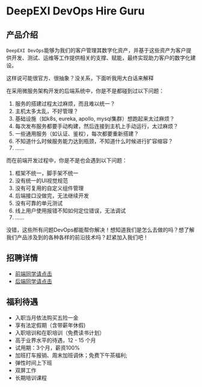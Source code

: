 # DeepEXI DevOps Hire Guru

## 产品介绍

`DeepEXI DevOps`能够为我们的客户管理其数字化资产，并基于这些资产为客户提供开发、测试、运维等工作提供相关的支撑、赋能，最终实现助力客户的数字化建设。

这样说可能很官方、很抽象？没关系，下面听我用大白话来解释

在采用微服务架构开发的后端系统中，你是不是都碰到过以下问题：

1. 服务的搭建过程太过麻烦，而且难以统一？
2. 主机太多太乱，不好管理？
3. 基础设施（如k8s, eureka, apollo, mysql集群）想跑起来太过麻烦？
4. 每次发布服务都要手动构建，然后连接到主机上手动运行，太过麻烦？
5. 一些通用服务（如认证、鉴权），每次都要重新搭建？
6. 不知道什么时候服务能力达到瓶颈，不知道什么时候进行扩容缩容？
7. ……

而在前端开发过程中，你是不是也会遇到以下问题：

1. 框架不统一，脚手架不统一
2. 没有统一的UI视觉规范
3. 没有可复用的自定义组件管理
4. 后端接口没做完，无法继续开发
5. 没有可靠的单元测试
6. 线上用户使用报错不知如何定位错误，无法调试
7. ……

没错，这些所有问题DevOps都能帮你解决！想知道我们是怎么去做的吗？想了解我们产品涉及到的各种各样的前沿技术吗？赶紧加入我们吧！

## 招聘详情

- [前端同学请点击](./front-end/index.md)
- [后端同学请点击](./back-end/index.md)

## 福利待遇

- 入职当月依法购买五险一金
- 享有法定假期（含带薪年休假)
- 入职培训和在职培训（免费读书计划）
- 高于业界水平的待遇，12 - 15 个月
- 试用期：3个月，薪资100%
- 加班打车报销、周末加班调休；免费下午茶福利;
- 弹性时间上下班
- 双屏工作
- 长期培训课程
